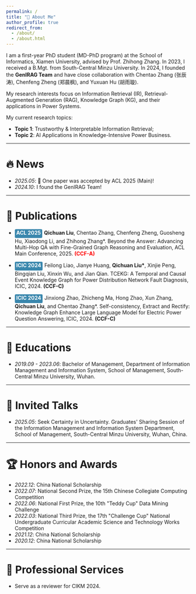 ```yaml
---
permalink: /
title: "🚀 About Me"
author_profile: true
redirect_from: 
  - /about/
  - /about.html
---
```


I am a first-year PhD student (MD-PhD program) at the School of Informatics, Xiamen University, advised by Prof. Zhihong Zhang. In 2023, I received a B.Mgt. from South-Central Minzu University. In 2024, I founded the **GenIRAG Team** and have close collaboration with Chentao Zhang (张辰涛), Chenfeng Zheng (郑晨枫), and Yuxuan Hu (胡雨璇).

My research interests focus on Information Retrieval (IR), Retrieval-Augmented Generation (RAG), Knowledge Graph (KG), and their applications in Power Systems.

My current research topics:

+ **Topic 1**: Trustworthy & Interpretable Information Retrieval;
+ **Topic 2**: AI Applications in Knowledge-Intensive Power Business.


------


🔥 News
======
+ _2025.05_: 🎉 One paper was accepted by ACL 2025 (Main)!
+ _2024.10_: I found the GenIRAG Team!


------


📝 Publications
======
+ <p style="inline"><div style="background-color: #3a87ad; display: inline-block; padding: 2px 4px; border-radius: 3px; color: white;height: 20px; line-height: 16px; font-size: 14px; font-weight: bold; float; left; margin-right: 5px">ACL 2025</div><b>Qichuan Liu</b>, Chentao Zhang, Chenfeng Zheng, Guosheng Hu, Xiaodong Li, and Zhihong Zhang*. Beyond the Answer: Advancing Multi-Hop QA with Fine-Grained Graph Reasoning and Evaluation, ACL Main Conference, 2025. <span style="color: red; font-weight: bold">(CCF-A)</span></p>
+ <p style="inline"><div style="background-color: #3a87ad; display: inline-block; padding: 2px 4px; border-radius: 3px; color: white;height: 20px; line-height: 16px; font-size: 14px; font-weight: bold; float; left; margin-right: 5px">ICIC 2024</div>Feilong Liao, Jianye Huang, <b>Qichuan Liu*</b>, Xinjie Peng, Bingqian Liu, Xinxin Wu, and Jian Qian. TCEKG: A Temporal and Causal Event Knowledge Graph for Power Distribution Network Fault Diagnosis, ICIC, 2024. <span style="font-weight: bold">(CCF-C)</span></p>
+ <p style="inline"><div style="background-color: #3a87ad; display: inline-block; padding: 2px 4px; border-radius: 3px; color: white;height: 20px; line-height: 16px; font-size: 14px; font-weight: bold; float; left; margin-right: 5px">ICIC 2024</div>Jinxiong Zhao, Zhicheng Ma, Hong Zhao, Xun Zhang, <b>Qichuan Liu</b>, and Chentao Zhang*. ﻿Self-consistency, Extract and Rectify: Knowledge Graph Enhance Large Language Model for Electric Power Question Answering, ICIC, 2024. <span style="font-weight: bold">(CCF-C)</span></p>


------


📖 Educations
======
+ _2019.09 - 2023.06_: Bachelor of Management, Department of Information Management and Information System, School of Management, South-Central Minzu University, Wuhan.


------


💬 Invited Talks
======
+ _2025.05_: Seek Certainty in Uncertainty. Graduates' Sharing Session of the Information Management and Information System Department, School of Management, South-Central Minzu University, Wuhan, China.


------


🏆 Honors and Awards
======
+ _2022.12_: China National Scholarship
+ _2022.07_: National Second Prize, the 15th Chinese Collegiate Computing Competition
+ _2022.06_: National First Prize, the 10th "Teddy Cup" Data Mining Challenge
+ _2022.03_: National Third Prize, the 17th "Challenge Cup" National Undergraduate Curricular Academic Science and Technology Works Competition
+ _2021.12_: China National Scholarship
+ _2020.12_: China National Scholarship


------


🔎 Professional Services
======
+ Serve as a reviewer for CIKM 2024.

